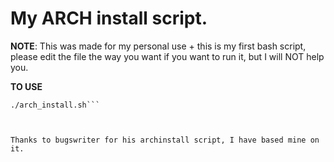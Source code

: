 # My ARCH install script.

**NOTE**: This was made for my personal use + this is my first bash script, please edit the file the way you want if you want to run it, but I will NOT help you.

**TO USE**
```chmod +x ./arch_install.sh
./arch_install.sh```



Thanks to bugswriter for his archinstall script, I have based mine on it.
